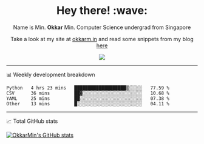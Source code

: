 <h1 align="center"> Hey there! :wave:</h1>

<p align="center">Name is Min. <strong>Okkar</strong> Min. Computer Science undergrad from Singapore</p>

<p align="center">Take a look at my site at <a href="https://okkarm.in" target="_blank">okkarm.in</a> and read some snippets from my blog <a href="https://okkarm.in/blog" target="_blank">here</a></p>

<p align="center">
  <a href="https://okkarm.in/linkedin" target='_blank'>
    <img src="https://img.shields.io/badge/linkedin-%230077B5.svg?&style=for-the-badge&logo=linkedin&logoColor=white" />
  </a>
 </p>

---

📊 Weekly development breakdown

<!--START_SECTION:waka-->
```text
Python   4 hrs 23 mins   ███████████████████▒░░░░░   77.59 % 
CSV      36 mins         ██▓░░░░░░░░░░░░░░░░░░░░░░   10.68 % 
YAML     25 mins         ██░░░░░░░░░░░░░░░░░░░░░░░   07.38 % 
Other    13 mins         █░░░░░░░░░░░░░░░░░░░░░░░░   04.11 % 
```
<!--END_SECTION:waka-->

---

📈 Total GitHub stats

<p>
  <a href="https://github.com/OkkarMin"><img src="https://github-readme-stats.vercel.app/api?username=OkkarMin&hide_border=true&show_icons=true&theme=graywhite" alt="OkkarMin's GitHub stats"></a>
</p>
